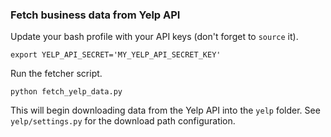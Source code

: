### Fetch business data from Yelp API

Update your bash profile with your API keys (don't forget to `source` it).
```
export YELP_API_SECRET='MY_YELP_API_SECRET_KEY'
```

Run the fetcher script.
```
python fetch_yelp_data.py
```

This will begin downloading data from the Yelp API
into the `yelp` folder. See `yelp/settings.py` for the download path
configuration.
